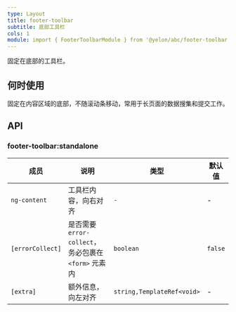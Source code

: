 ```yaml
---
type: Layout
title: footer-toolbar
subtitle: 底部工具栏
cols: 1
module: import { FooterToolbarModule } from '@yelon/abc/footer-toolbar';
---
```


固定在底部的工具栏。

## 何时使用

固定在内容区域的底部，不随滚动条移动，常用于长页面的数据搜集和提交工作。

## API

### footer-toolbar:standalone

| 成员 | 说明 | 类型 | 默认值 |
|----|----|----|-----|
| `ng-content` | 工具栏内容，向右对齐 | `-` | - |
| `[errorCollect]` | 是否需要 `error-collect`，务必包裹在 `<form>` 元素内 | `boolean` | `false` |
| `[extra]` | 额外信息，向左对齐 | `string,TemplateRef<void>` | - |
